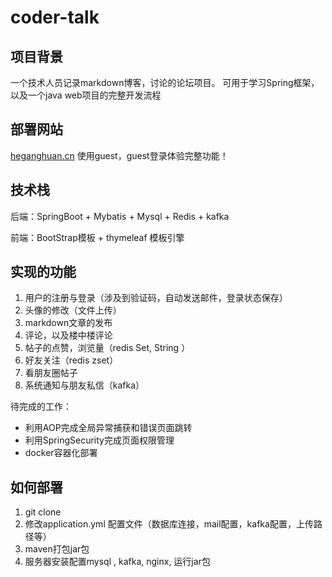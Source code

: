 # coder-talk
## 项目背景
一个技术人员记录markdown博客，讨论的论坛项目。 可用于学习Spring框架，以及一个java web项目的完整开发流程
## 部署网站
[heganghuan.cn](http://heganghuan.cn) 使用guest，guest登录体验完整功能！
## 技术栈
后端：SpringBoot + Mybatis + Mysql + Redis + kafka

前端：BootStrap模板 + thymeleaf 模板引擎

## 实现的功能
1. 用户的注册与登录（涉及到验证码，自动发送邮件，登录状态保存）
2. 头像的修改（文件上传）
3. markdown文章的发布
4. 评论，以及楼中楼评论
5. 帖子的点赞，浏览量（redis Set, String ）
6. 好友关注（redis zset）
7. 看朋友圈帖子
8. 系统通知与朋友私信（kafka）

待完成的工作：
* 利用AOP完成全局异常捕获和错误页面跳转
* 利用SpringSecurity完成页面权限管理
* docker容器化部署

## 如何部署
1. git clone
2. 修改application.yml 配置文件（数据库连接，mail配置，kafka配置，上传路径等）
3. maven打包jar包
4. 服务器安装配置mysql , kafka, nginx, 运行jar包
